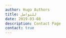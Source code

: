 ```yaml
---
author: Hugo Authors
title: للتواصل
date: 2019-03-08
description: Contact Page
contact: true
---
```

